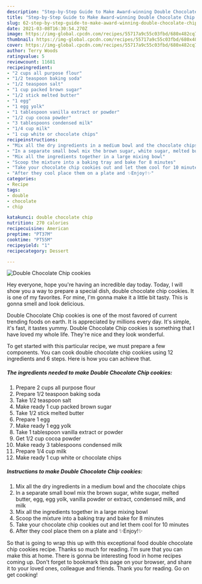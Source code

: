 ```yaml
---
description: "Step-by-Step Guide to Make Award-winning Double Chocolate Chip cookies"
title: "Step-by-Step Guide to Make Award-winning Double Chocolate Chip cookies"
slug: 62-step-by-step-guide-to-make-award-winning-double-chocolate-chip-cookies
date: 2021-03-08T16:30:54.270Z
image: https://img-global.cpcdn.com/recipes/55717a9c55c03fbd/680x482cq70/double-chocolate-chip-cookies-recipe-main-photo.jpg
thumbnail: https://img-global.cpcdn.com/recipes/55717a9c55c03fbd/680x482cq70/double-chocolate-chip-cookies-recipe-main-photo.jpg
cover: https://img-global.cpcdn.com/recipes/55717a9c55c03fbd/680x482cq70/double-chocolate-chip-cookies-recipe-main-photo.jpg
author: Terry Woods
ratingvalue: 5
reviewcount: 11681
recipeingredient:
- "2 cups all purpose flour"
- "1/2 teaspoon baking soda"
- "1/2 teaspoon salt"
- "1 cup packed brown sugar"
- "1/2 stick melted butter"
- "1 egg"
- "1 egg yolk"
- "1 tablespoon vanilla extract or powder"
- "1/2 cup cocoa powder"
- "3 tablespoons condensed milk"
- "1/4 cup milk"
- "1 cup white or chocolate chips"
recipeinstructions:
- "Mix all the dry ingredients in a medium bowl and the chocolate chips"
- "In a separate small bowl mix the brown sugar, white sugar, melted butter, egg, egg yolk, vanilla powder or extract, condensed milk, and milk"
- "Mix all the ingredients together in a large mixing bowl"
- "Scoop the mixture into a baking tray and bake for 8 minutes"
- "Take your chocolate chip cookies out and let them cool for 10 minutes"
- "After they cool place them on a plate and ✨Enjoy!✨"
categories:
- Recipe
tags:
- double
- chocolate
- chip

katakunci: double chocolate chip 
nutrition: 270 calories
recipecuisine: American
preptime: "PT37M"
cooktime: "PT55M"
recipeyield: "1"
recipecategory: Dessert

---
```



![Double Chocolate Chip cookies](https://img-global.cpcdn.com/recipes/55717a9c55c03fbd/680x482cq70/double-chocolate-chip-cookies-recipe-main-photo.jpg)

Hey everyone, hope you're having an incredible day today. Today, I will show you a way to prepare a special dish, double chocolate chip cookies. It is one of my favorites. For mine, I'm gonna make it a little bit tasty. This is gonna smell and look delicious.



Double Chocolate Chip cookies is one of the most favored of current trending foods on earth. It is appreciated by millions every day. It's simple, it's fast, it tastes yummy. Double Chocolate Chip cookies is something that I have loved my whole life. They're nice and they look wonderful.


To get started with this particular recipe, we must prepare a few components. You can cook double chocolate chip cookies using 12 ingredients and 6 steps. Here is how you can achieve that.

<!--inarticleads1-->

##### The ingredients needed to make Double Chocolate Chip cookies:

1. Prepare 2 cups all purpose flour
1. Prepare 1/2 teaspoon baking soda
1. Take 1/2 teaspoon salt
1. Make ready 1 cup packed brown sugar
1. Take 1/2 stick melted butter
1. Prepare 1 egg
1. Make ready 1 egg yolk
1. Take 1 tablespoon vanilla extract or powder
1. Get 1/2 cup cocoa powder
1. Make ready 3 tablespoons condensed milk
1. Prepare 1/4 cup milk
1. Make ready 1 cup white or chocolate chips




<!--inarticleads2-->

##### Instructions to make Double Chocolate Chip cookies:

1. Mix all the dry ingredients in a medium bowl and the chocolate chips
1. In a separate small bowl mix the brown sugar, white sugar, melted butter, egg, egg yolk, vanilla powder or extract, condensed milk, and milk
1. Mix all the ingredients together in a large mixing bowl
1. Scoop the mixture into a baking tray and bake for 8 minutes
1. Take your chocolate chip cookies out and let them cool for 10 minutes
1. After they cool place them on a plate and ✨Enjoy!✨




So that is going to wrap this up with this exceptional food double chocolate chip cookies recipe. Thanks so much for reading. I'm sure that you can make this at home. There is gonna be interesting food in home recipes coming up. Don't forget to bookmark this page on your browser, and share it to your loved ones, colleague and friends. Thank you for reading. Go on get cooking!
